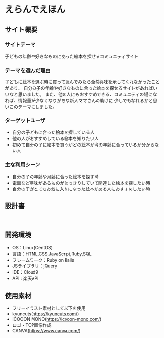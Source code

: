 # ​えらんでえほん

## サイト概要
### サイトテーマ
子どもの年齢や好きなものにあった絵本を探せるコミュニティサイト

### テーマを選んだ理由
子どもに絵本を選ぶ時に買って読んでみたら全然興味を示してくれなかったことがあり、
自分の子の年齢や好きなものに合った絵本を探せるサイトがあればいいなと思いました。
また、他の人にもおすすめできる、コミュニティの場になれば、情報量が少なくなりがちな新人ママさんの助けに
少しでもなれるかと思いこのテーマにしました。

### ターゲットユーザ
- 自分の子どもに合った絵本を探している人
- 他の人がおすすめしている絵本を知りたい人
- 初めて自分の子に絵本を買うがどの絵本が今の年齢に合っているか分からない人

### 主な利用シーン
- 自分の子の年齢や月齢に合った絵本を探す時
- 電車など興味があるものがはっきりしていて関連した絵本を探したい時
- 自分の子がとてもお気に入りになった絵本がある人におすすめしたい時

## 設計書

​
## 開発環境
- OS：Linux(CentOS)
- 言語：HTML,CSS,JavaScript,Ruby,SQL
- フレームワーク：Ruby on Rails
- JSライブラリ：jQuery
- IDE：Cloud9
- API : 楽天API
​
## 使用素材
- フリーイラスト素材として以下を使用
 - kyuncuts(https://kyuncuts.com/)
 - ICOOON MONO(https://icooon-mono.com/)
- ロゴ・TOP画像作成
 - CANVA(https://www.canva.com/)